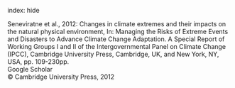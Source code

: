 index: hide

<div class="Citation">

  <div class="Citation-body">
    <div class="Citation-text">Seneviratne et al., 2012: Changes in climate extremes and their impacts on the natural physical environment, In: <span class="Article-bookTitle">Managing the Risks of Extreme Events and Disasters to Advance Climate Change Adaptation. A Special Report of Working Groups I and II of the Intergovernmental Panel on Climate Change (IPCC), </span>Cambridge University Press, Cambridge, UK, and New York, NY, USA, pp. 109-230pp.</div>
    <div class="Citation-links">
      <div class="CitationLink" data-href="https://scholar.google.com/scholar?q=Changes+in+climate+extremes+and+their+impacts+on+the+natural+physical+environment">
        <div class="CitationLink-icon CitationLink-Scholar"></div>
        <div class="CitationLink-text">Google Scholar</div>
      </div>
    </div>
  </div>
</div>


<div class="Citation-copy">
&copy; Cambridge University Press, 2012
</div>